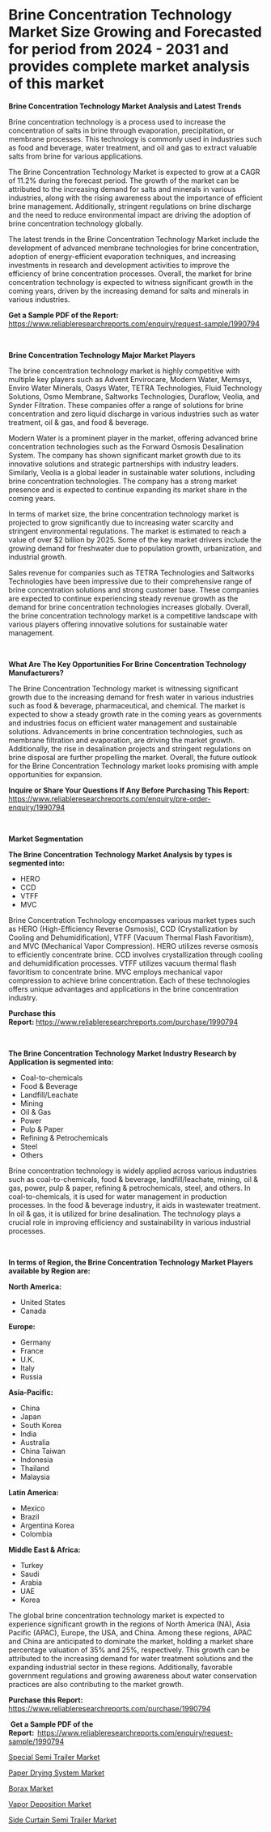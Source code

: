 <p><h1>Brine Concentration Technology Market Size Growing and Forecasted for period from 2024 - 2031 and provides complete market analysis of this market</h1></p><p><strong>Brine Concentration Technology Market Analysis and Latest Trends</strong></p>
<p><p>Brine concentration technology is a process used to increase the concentration of salts in brine through evaporation, precipitation, or membrane processes. This technology is commonly used in industries such as food and beverage, water treatment, and oil and gas to extract valuable salts from brine for various applications.</p><p>The Brine Concentration Technology Market is expected to grow at a CAGR of 11.2% during the forecast period. The growth of the market can be attributed to the increasing demand for salts and minerals in various industries, along with the rising awareness about the importance of efficient brine management. Additionally, stringent regulations on brine discharge and the need to reduce environmental impact are driving the adoption of brine concentration technology globally.</p><p>The latest trends in the Brine Concentration Technology Market include the development of advanced membrane technologies for brine concentration, adoption of energy-efficient evaporation techniques, and increasing investments in research and development activities to improve the efficiency of brine concentration processes. Overall, the market for brine concentration technology is expected to witness significant growth in the coming years, driven by the increasing demand for salts and minerals in various industries.</p></p>
<p><strong>Get a Sample PDF of the Report:&nbsp;</strong> <a href="https://www.reliableresearchreports.com/enquiry/request-sample/1990794">https://www.reliableresearchreports.com/enquiry/request-sample/1990794</a></p>
<p>&nbsp;</p>
<p><strong>Brine Concentration Technology Major Market Players</strong></p>
<p><p>The brine concentration technology market is highly competitive with multiple key players such as Advent Envirocare, Modern Water, Memsys, Enviro Water Minerals, Oasys Water, TETRA Technologies, Fluid Technology Solutions, Osmo Membrane, Saltworks Technologies, Duraflow, Veolia, and Synder Filtration. These companies offer a range of solutions for brine concentration and zero liquid discharge in various industries such as water treatment, oil & gas, and food & beverage.</p><p>Modern Water is a prominent player in the market, offering advanced brine concentration technologies such as the Forward Osmosis Desalination System. The company has shown significant market growth due to its innovative solutions and strategic partnerships with industry leaders. Similarly, Veolia is a global leader in sustainable water solutions, including brine concentration technologies. The company has a strong market presence and is expected to continue expanding its market share in the coming years.</p><p>In terms of market size, the brine concentration technology market is projected to grow significantly due to increasing water scarcity and stringent environmental regulations. The market is estimated to reach a value of over $2 billion by 2025. Some of the key market drivers include the growing demand for freshwater due to population growth, urbanization, and industrial growth.</p><p>Sales revenue for companies such as TETRA Technologies and Saltworks Technologies have been impressive due to their comprehensive range of brine concentration solutions and strong customer base. These companies are expected to continue experiencing steady revenue growth as the demand for brine concentration technologies increases globally. Overall, the brine concentration technology market is a competitive landscape with various players offering innovative solutions for sustainable water management.</p></p>
<p>&nbsp;</p>
<p><strong>What Are The Key Opportunities For Brine Concentration Technology Manufacturers?</strong></p>
<p><p>The Brine Concentration Technology market is witnessing significant growth due to the increasing demand for fresh water in various industries such as food & beverage, pharmaceutical, and chemical. The market is expected to show a steady growth rate in the coming years as governments and industries focus on efficient water management and sustainable solutions. Advancements in brine concentration technologies, such as membrane filtration and evaporation, are driving the market growth. Additionally, the rise in desalination projects and stringent regulations on brine disposal are further propelling the market. Overall, the future outlook for the Brine Concentration Technology market looks promising with ample opportunities for expansion.</p></p>
<p><strong>Inquire or Share Your Questions If Any Before Purchasing This Report:</strong> <a href="https://www.reliableresearchreports.com/enquiry/pre-order-enquiry/1990794">https://www.reliableresearchreports.com/enquiry/pre-order-enquiry/1990794</a></p>
<p>&nbsp;</p>
<p><strong>Market Segmentation</strong></p>
<p><strong>The Brine Concentration Technology Market Analysis by types is segmented into:</strong></p>
<p><ul><li>HERO</li><li>CCD</li><li>VTFF</li><li>MVC</li></ul></p>
<p><p>Brine Concentration Technology encompasses various market types such as HERO (High-Efficiency Reverse Osmosis), CCD (Crystallization by Cooling and Dehumidification), VTFF (Vacuum Thermal Flash Favoritism), and MVC (Mechanical Vapor Compression). HERO utilizes reverse osmosis to efficiently concentrate brine. CCD involves crystallization through cooling and dehumidification processes. VTFF utilizes vacuum thermal flash favoritism to concentrate brine. MVC employs mechanical vapor compression to achieve brine concentration. Each of these technologies offers unique advantages and applications in the brine concentration industry.</p></p>
<p><strong>Purchase this Report:&nbsp;</strong><a href="https://www.reliableresearchreports.com/purchase/1990794">https://www.reliableresearchreports.com/purchase/1990794</a></p>
<p>&nbsp;</p>
<p><strong>The Brine Concentration Technology Market Industry Research by Application is segmented into:</strong></p>
<p><ul><li>Coal-to-chemicals</li><li>Food & Beverage</li><li>Landfill/Leachate</li><li>Mining</li><li>Oil & Gas</li><li>Power</li><li>Pulp & Paper</li><li>Refining & Petrochemicals</li><li>Steel</li><li>Others</li></ul></p>
<p><p>Brine concentration technology is widely applied across various industries such as coal-to-chemicals, food & beverage, landfill/leachate, mining, oil & gas, power, pulp & paper, refining & petrochemicals, steel, and others. In coal-to-chemicals, it is used for water management in production processes. In the food & beverage industry, it aids in wastewater treatment. In oil & gas, it is utilized for brine desalination. The technology plays a crucial role in improving efficiency and sustainability in various industrial processes.</p></p>
<p>&nbsp;</p>
<p><strong>In terms of Region, the Brine Concentration Technology Market Players available by Region are:</strong></p>
<p>
    <p> <strong> North America: </strong>
        <ul>
            <li>United States</li>
            <li>Canada</li>
        </ul>
        </p> 
    <p> <strong> Europe: </strong>
        <ul>
            <li>Germany</li>
            <li>France</li>
            <li>U.K.</li>
            <li>Italy</li>
            <li>Russia</li>
        </ul>
        </p> 
    <p> <strong> Asia-Pacific: </strong>
        <ul>
            <li>China</li>
            <li>Japan</li>
            <li>South Korea</li>
            <li>India</li>
            <li>Australia</li>
            <li>China Taiwan</li>
            <li>Indonesia</li>
            <li>Thailand</li>
            <li>Malaysia</li>
        </ul>
        </p> 
    <p> <strong> Latin America: </strong>
        <ul>
            <li>Mexico</li>
            <li>Brazil</li>
            <li>Argentina Korea</li>
            <li>Colombia</li>
        </ul>
        </p> 
    <p> <strong> Middle East & Africa: </strong>
        <ul>
            <li>Turkey</li>
            <li>Saudi</li>
            <li>Arabia</li>
            <li>UAE</li>
            <li>Korea</li>
        </ul>
    </p>
    </p>
<p><p>The global brine concentration technology market is expected to experience significant growth in the regions of North America (NA), Asia Pacific (APAC), Europe, the USA, and China. Among these regions, APAC and China are anticipated to dominate the market, holding a market share percentage valuation of 35% and 25%, respectively. This growth can be attributed to the increasing demand for water treatment solutions and the expanding industrial sector in these regions. Additionally, favorable government regulations and growing awareness about water conservation practices are also contributing to the market growth.</p></p>
<p><strong>Purchase this Report: </strong><a href="https://www.reliableresearchreports.com/purchase/1990794">https://www.reliableresearchreports.com/purchase/1990794</a></p>
<p>&nbsp;<strong>Get a Sample PDF of the Report:&nbsp;&nbsp;</strong><a href="https://www.reliableresearchreports.com/enquiry/request-sample/1990794">https://www.reliableresearchreports.com/enquiry/request-sample/1990794</a></p>
<p><strong></strong></p>
<p><p><a href="https://issuu.com/reportprime-2/docs/special-semi-trailer-market-size-2030.pptx">Special Semi Trailer Market</a></p><p><a href="https://faithful-glue-af3.notion.site/Paper-Drying-System-Market-Size-Focuses-on-Market-Dynamics-In-Depth-Analysis-and-Future-Projections-d17115ff58274177a891e6044b2e687a">Paper Drying System Market</a></p><p><a href="https://github.com/jaidynmorantestelletmjzya/Market-Research-Report-List-1/blob/main/borax-market.md">Borax Market</a></p><p><a href="https://github.com/juniordelafrance/Market-Research-Report-List-2/blob/main/vapor-deposition-market.md">Vapor Deposition Market</a></p><p><a href="https://issuu.com/reportprime-2/docs/side-curtain-semi-trailer-market-size-2030.pptx">Side Curtain Semi Trailer Market</a></p></p>